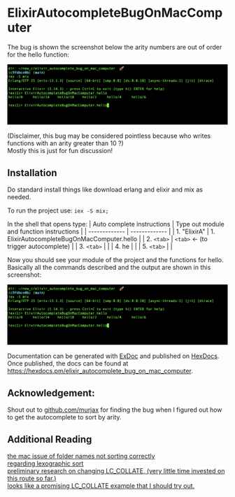 # ElixirAutocompleteBugOnMacComputer
The bug is shown the screenshot below the arity numbers are out of order for the hello function:
  
![example](/terminal_example.png)
<!--
The sorting done by IEx.Autocomplete does not actually do anything!
At the end of the day it either defers to either erlang's autocomplete, or the operating system itself.
(Disclaimer: unless I am missing something!)

Also the elixir output for autocomplete has the same bug that mac operating systems have with file names in that they do a lexicographical sort. At least on a mac operating system!
(The purpose of this project is to prove the bug!)

The bug is that when pattern matching to the same function with different arity, numbers past 10 but below 20 will show after arity of 1 and before arity of 2 but not at the end of the list like you would expect in a numerical sort.
--> 
<!--
This is due to how lexicographical sorts work, and from what I can gather in a quick research spike, is used by the operating system over a name + numerical for performance reasons. This same problem exists with folder names in the mac operating system. There is and LC_COLLATE config variable that might fix this issue for folders in certain operating systems. Still researching an LC_COLLATE fix.
-->
<!--
The bug is visible below in the Installation section screenshot. In the screenshot the function having the same name is out of order due to functions having an arity greater than 10.
-->

(Disclaimer, this bug may be considered pointless because who writes functions with an arity greater than 10 ?)  
Mostly this is just for fun discussion!

## Installation
Do standard install things like download erlang and elixir and mix as needed.

To run the project use:
`iex -S mix;`

In the shell that opens type:
| Auto complete instructions  | Type out module and function instructions |
| ------------- | ------------- |
| 1. "ElixirA"  | 1. ElixirAutocompleteBugOnMacComputer.hello |
| 2. `<tab>`  | `<tab>` <- (to trigger autocomplete) |
| 3. `<tab>`  |  |
| 4. he  |  |
| 5. `<tab>`  |  |

Now you should see your module of the project and the functions for hello.
Basically all the commands described and the output are shown in this screenshot:

![example](/terminal_example.png)

<!--

## Installation

The below stuff is always wrong for a person making an elixir project for the first time. That is about the publish phase of a project...

This installation sections should really include solely.
Get started by running iex -S mix

your project name is the module put a capital letter of your project name and hit tab to autocomplete to the full module name.

put a . and hit tab a few more times to get autocomplete to expose the hello function.

type he and then tab to autocomplete.

and hit enter to see the function return :world.

^ or at least they should just put a link to if you are writing the library for the first time go here to this getting started link for mix.

If [available in Hex](https://hex.pm/docs/publish), the package can be installed
by adding `elixir_autocomplete_bug_on_mac_computer` to your list of dependencies in `mix.exs`:

```elixir
def deps do
  [
    {:elixir_autocomplete_bug_on_mac_computer, "~> 0.1.0"}
  ]
end
```

-->

Documentation can be generated with [ExDoc](https://github.com/elixir-lang/ex_doc)
and published on [HexDocs](https://hexdocs.pm). Once published, the docs can
be found at <https://hexdocs.pm/elixir_autocomplete_bug_on_mac_computer>.

## Acknowledgement:
Shout out to [github.com/murjax](https://github.com/murjax) for finding the bug when I figured out how to get the autocomplete to sort by arity.

## Additional Reading
[the mac issue of folder names not sorting correctly](https://discussions.apple.com/thread/1317720)  
[regarding lexographic sort](https://softwareengineering.stackexchange.com/questions/127639/why-do-some-sorting-methods-sort-by-1-10-2-3)  
[preliminary research on changing LC_COLLATE, (very little time invested on this route so far.)](https://stackoverflow.com/questions/60296828/set-lc-collate-and-lc-ctype-on-macos)  
[looks like a promising LC_COLLATE example that I should try out.](https://apple.stackexchange.com/a/344960)  
